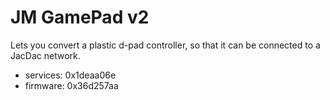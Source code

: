 # JM GamePad v2

Lets you convert a plastic d-pad controller, so that it can be connected to a JacDac network.

* services: 0x1deaa06e
* firmware: 0x36d257aa
